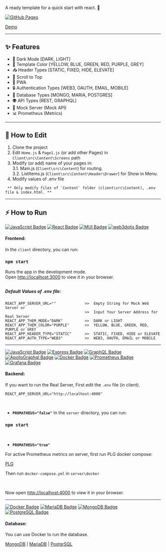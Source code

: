 A ready template for a quick start with react. 🚀

[![GitHub Pages](https://github.com/barkand/React_Template/actions/workflows/build-deploy.yml/badge.svg)](https://github.com/barkand/React_Template/actions/workflows/build-deploy.yml)

[Demo](https://barkand.github.io/React_Template/)

---

## ✨ Features

- 🌙 Dark Mode [DARK, LIGHT]
- 🎨 Template Color [YELLOW, BLUE, GREEN, RED, PURPLE, GREY]
- 📥 Header Types [STATIC, FIXED, HIDE, ELEVATE]
- 📍 Scroll to Top
- 📱 PWA
- 🔒️ Authentication Types [WEB3, OAUTH, EMAIL, MOBILE]
- 💾 Database Types [MONGO, MARIA, POSTGRES]
- 👽️ API Types [REST, GRAPHQL]
- 🤡 Mock Server (Mock API)
- 📊 Prometheus (Metrics)

---

## 📝 How to Edit

1. Clone the project
2. Edit `Home.js` & `Page1.js` (or add other Pages) in `Client\src\Content\Screens` path
3. Modify (or add) name of your pages in: \
   3.1. Main.js (`Client\src\Content`) for routing. \
   3.2. ListItems.js (`Client\src\Content\Header\Drawer`) for Show in Menu.
4. Modify values of .env file

```
 ** Only modify files of `Content` folder (client\src\Content), .env file & index.html. **
```

---

## ⚡️ How to Run

[![JavaScript Badge](https://img.shields.io/badge/-JavaScript-F7DF1E?style=flat-square&logo=JavaScript&logoColor=white&link=)]() [![React Badge](https://img.shields.io/badge/-React-61DAFB?style=flat-square&logo=React&logoColor=white&link=)]() [![MUI Badge](https://img.shields.io/badge/-MUI-007FFF?style=flat-square&logo=MUI&logoColor=white&link=)]() [![web3dotjs Badge](https://img.shields.io/badge/-Web3.js-F16822?style=flat-square&logo=web3dotjs&logoColor=white&link=)]()

#### Frontend:

In the `client` directory, you can run:

### `npm start`

Runs the app in the development mode.\
Open [http://localhost:3000](http://localhost:3000) to view it in your browser.

##

##### Default Values of .env file:

```
REACT_APP_SERVER_URL=""             >>  Empty String for Mock Web Server or
                                    >>  Input Your Server Address for Real Server
REACT_APP_THEM_MODE="DARK"          >>  DARK or LIGHT
REACT_APP_THEM_COLOR="PURPLE"       >>  YELLOW, BLUE, GREEN, RED, PURPLE or GREY
REACT_APP_HEADER_TYPE="STATIC"      >>  STATIC, FIXED, HIDE or ELEVATE
REACT_APP_AUTH_TYPE="WEB3"          >>  WEB3, OAUTH, EMAIL or MOBILE
```

---

[![JavaScript Badge](https://img.shields.io/badge/-JavaScript-F7DF1E?style=flat-square&logo=JavaScript&logoColor=white&link=)]() [![Express Badge](https://img.shields.io/badge/-Express-000000?style=flat-square&logo=Express&logoColor=white&link=)]() [![GraphQL Badge](https://img.shields.io/badge/-GraphQL-E10098?style=flat-square&logo=GraphQL&logoColor=white&link=)]() [![ApolloGraphql Badge](https://img.shields.io/badge/-Apollo-311C87?style=flat-square&logo=ApolloGraphql&logoColor=white&link=)]()
[![Docker Badge](https://img.shields.io/badge/-Docker-2496ED?style=flat-square&logo=Docker&logoColor=white&link=)]() [![Prometheus Badge](https://img.shields.io/badge/-Prometheus-E6522C?style=flat-square&logo=Prometheus&logoColor=white&link=)](https://github.com/barkand/Docker_DE/blob/main/plg-docker-compose.yaml) [![Grafana Badge](https://img.shields.io/badge/-Grafana-663399?style=flat-square&logo=Grafana&logoColor=white&link=)](https://github.com/barkand/Docker_DE/blob/main/plg-docker-compose.yaml)

#### Backend:

If you want to run the Real Server, First edit the `.env` file (in client).

```
REACT_APP_SERVER_URL="http://localhost:4000"
```

<br/>

- **`PROMATHEUS="false"`**
  In the `server` directory, you can run:

### `npm start`

<br/>

- **`PROMATHEUS="true"`**

For active Prometheus metrics on server, first run PLG docker compose:

[PLG](https://github.com/barkand/Docker_DE/blob/main/plg-docker-compose.yaml)

Then run `docker-compose.yml` in `server\docker`

<br/>

Now open [http://localhost:4000](http://localhost:4000) to view it in your browser.

---

[![Docker Badge](https://img.shields.io/badge/-Docker-2496ED?style=flat-square&logo=Docker&logoColor=white&link=)]() [![MariaDB Badge](https://img.shields.io/badge/-MariaDB-003545?style=flat-square&logo=MariaDB&logoColor=white&link=)](https://github.com/barkand/Docker_DE/blob/main/databases/mariadb-docker-compose.yml) [![MongoDB Badge](https://img.shields.io/badge/-MongoDB-47A248?style=flat-square&logo=MongoDB&logoColor=white&link=)](https://github.com/barkand/Docker_DE/blob/main/databases/mongodb-docker-compose.yml) [![PostgreSQL Badge](https://img.shields.io/badge/-PostgreSQL-4169E1?style=flat-square&logo=PostgreSQL&logoColor=white&link=)](https://github.com/barkand/Docker_DE/blob/main/databases/postgres-docker-compose.yml)

#### Database:

You can use Docker to run the database.

[MongoDB](https://github.com/barkand/Docker_DE/blob/main/databases/mongodb-docker-compose.yml) | [MariaDB](https://github.com/barkand/Docker_DE/blob/main/databases/mariadb-docker-compose.yml) | [PostgrSQL](https://github.com/barkand/Docker_DE/blob/main/databases/postgres-docker-compose.yml)
